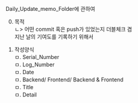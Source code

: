 Daily_Update_memo_Folder에 관하여   
   
0. 목적   
ㄴ> 어떤 commit 혹은 push가 있었는지 더블체크 겸   
지난 날의 기여도를 기록하기 위해서   
   
1. 작성양식   
ㅁ. Serial_Number   
ㅁ. Log_Number      
ㅁ. Date   
ㅁ. Backend/ Frontend/ Backend & Frontend   
ㅁ. Title   
ㅁ. Detail    
